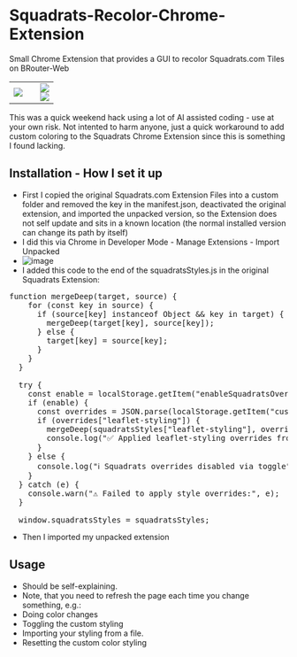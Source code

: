 # Squadrats-Recolor-Chrome-Extension
Small Chrome Extension that provides a GUI to recolor Squadrats.com Tiles on BRouter-Web

<table>
  <tr>
    <td width="60%">
      <img src="https://github.com/user-attachments/assets/1619bf1d-dece-4f55-a0e4-251879bf2cd4"/>
    </td>
    <td width="40%">
      <img src="https://github.com/user-attachments/assets/10c8a59f-7023-4203-9871-0d068c6e97f6"/>
      <br/>
      <img src="https://github.com/user-attachments/assets/8eeab066-ee2d-4edb-a779-cee8dd9fb368"/>
    </td>
  </tr>
</table>



<!--
| ![image](https://github.com/user-attachments/assets/1619bf1d-dece-4f55-a0e4-251879bf2cd4) | ![image](https://github.com/user-attachments/assets/10c8a59f-7023-4203-9871-0d068c6e97f6) ![image](https://github.com/user-attachments/assets/8eeab066-ee2d-4edb-a779-cee8dd9fb368) |
|-------------------------------------------------------------------------------------------|-------------------------------------------------------------------------------------------|
-->

This was a quick weekend hack using a lot of AI assisted coding - use at your own risk.
Not intented to harm anyone, just a quick workaround to add custom coloring to the Squadrats Chrome Extension since this is something I found lacking.

## Installation - How I set it up

- First I copied the original Squadrats.com Extension Files into a custom folder and removed the key in the manifest.json, deactivated the original extension, and imported the unpacked version, so the Extension does not self update and sits in a known location (the normal installed version can change its path by itself)
- I did this via Chrome in Developer Mode - Manage Extensions - Import Unpacked
- ![image](https://github.com/user-attachments/assets/4462b532-613a-423b-af3e-df74564a2b59)
- I added this code to the end of the squadratsStyles.js in the original Squadrats Extension:

<pre>
function mergeDeep(target, source) {
    for (const key in source) {
      if (source[key] instanceof Object && key in target) {
        mergeDeep(target[key], source[key]);
      } else {
        target[key] = source[key];
      }
    }
  }
  
  try {
    const enable = localStorage.getItem("enableSquadratsOverrides") === "true";
    if (enable) {
      const overrides = JSON.parse(localStorage.getItem("customSquadratsStyles") || "{}");
      if (overrides["leaflet-styling"]) {
        mergeDeep(squadratsStyles["leaflet-styling"], overrides["leaflet-styling"]);
        console.log("✅ Applied leaflet-styling overrides from localStorage");
      }
    } else {
      console.log("ℹ️ Squadrats overrides disabled via toggle");
    }
  } catch (e) {
    console.warn("⚠️ Failed to apply style overrides:", e);
  }
  
  window.squadratsStyles = squadratsStyles;
</pre>


- Then I imported my unpacked extension

## Usage

- Should be self-explaining.
- Note, that you need to refresh the page each time you change something, e.g.:
- Doing color changes
- Toggling the custom styling
- Importing your styling from a file.
- Resetting the custom color styling

